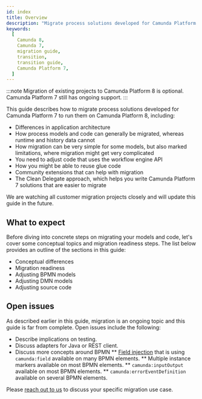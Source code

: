 ```yaml
---
id: index
title: Overview
description: "Migrate process solutions developed for Camunda Platform 7 to run them on Camunda Platform 8."
keywords:
  [
    Camunda 8,
    Camunda 7,
    migration guide,
    transition,
    transition guide,
    Camunda Platform 7,
  ]
---
```


:::note
Migration of existing projects to Camunda Platform 8 is optional. Camunda Platform 7 still has ongoing support.
:::

This guide describes how to migrate process solutions developed for Camunda Platform 7 to run them on Camunda Platform 8, including:

- Differences in application architecture
- How process models and code can generally be migrated, whereas runtime and history data cannot
- How migration can be very simple for some models, but also marked limitations, where migration might get very complicated
- You need to adjust code that uses the workflow engine API
- How you might be able to reuse glue code
- Community extensions that can help with migration
- The Clean Delegate approach, which helps you write Camunda Platform 7 solutions that are easier to migrate

We are watching all customer migration projects closely and will update this guide in the future.

## What to expect

Before diving into concrete steps on migrating your models and code, let's cover some conceptual topics and migration readiness steps. The list below provides an outline of the sections in this guide:

- Conceptual differences
- Migration readiness
- Adjusting BPMN models
- Adjusting DMN models
- Adjusting source code

## Open issues

As described earlier in this guide, migration is an ongoing topic and this guide is far from complete. Open issues include the following:

- Describe implications on testing.
- Discuss adapters for Java or REST client.
- Discuss more concepts around BPMN
  ** [Field injection](https://docs.camunda.org/manual/latest/user-guide/process-engine/delegation-code/#field-injection) that is using `camunda:field` available on many BPMN elements.
  ** Multiple instance markers available on most BPMN elements.
  ** `camunda:inputOutput` available on most BPMN elements.
  ** `camunda:errorEventDefinition` available on several BPMN elements.

Please [reach out to us](/contact/) to discuss your specific migration use case.
